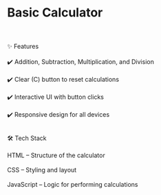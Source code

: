 # Basic Calculator
<br></br>
✨ Features<br></br>
✔️ Addition, Subtraction, Multiplication, and Division<br></br>
✔️ Clear (C) button to reset calculations<br></br>
✔️ Interactive UI with button clicks<br></br>
✔️ Responsive design for all devices<br></br>

🛠 Tech Stack<br></br>
HTML – Structure of the calculator<br></br>
CSS – Styling and layout<br></br>
JavaScript – Logic for performing calculations<br></br>